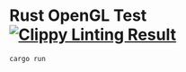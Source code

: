 # Rust OpenGL Test [![Clippy Linting Result](https://clippy.bashy.io/github/jhasse/rust-opengl-test/master/badge.svg)](https://clippy.bashy.io/github/jhasse/rust-opengl-test/master/log)

```
cargo run
```
